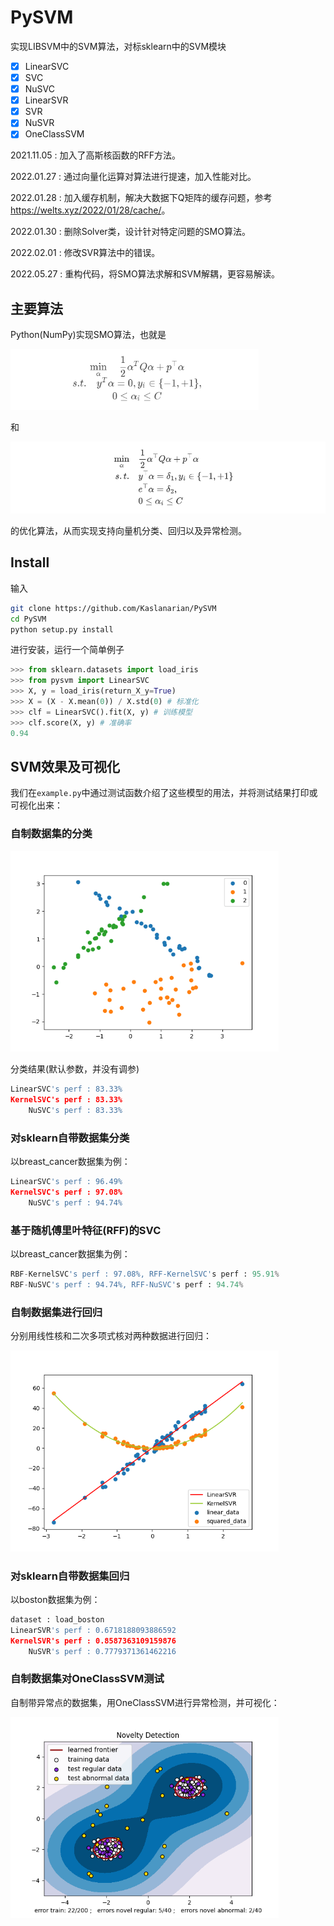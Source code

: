# PySVM

实现LIBSVM中的SVM算法，对标sklearn中的SVM模块

- [x] LinearSVC
- [x] SVC
- [x] NuSVC
- [x] LinearSVR
- [x] SVR
- [x] NuSVR
- [x] OneClassSVM

2021.11.05 : 加入了高斯核函数的RFF方法。

2022.01.27 : 通过向量化运算对算法进行提速，加入性能对比。

2022.01.28 : 加入缓存机制，解决大数据下Q矩阵的缓存问题，参考<https://welts.xyz/2022/01/28/cache/>。

2022.01.30 : 删除Solver类，设计针对特定问题的SMO算法。

2022.02.01 : 修改SVR算法中的错误。

2022.05.27 : 重构代码，将SMO算法求解和SVM解耦，更容易解读。

## 主要算法

Python(NumPy)实现SMO算法，也就是

<img src="src/formula.png" alt="opt" style="zoom:67%;" />

和

<img src="src/nu-formula.png" alt="opt2" style="zoom: 55%;" />

的优化算法，从而实现支持向量机分类、回归以及异常检测。

## Install

输入

```bash
git clone https://github.com/Kaslanarian/PySVM
cd PySVM
python setup.py install
```

进行安装，运行一个简单例子

```python
>>> from sklearn.datasets import load_iris
>>> from pysvm import LinearSVC
>>> X, y = load_iris(return_X_y=True)
>>> X = (X - X.mean(0)) / X.std(0) # 标准化
>>> clf = LinearSVC().fit(X, y) # 训练模型
>>> clf.score(X, y) # 准确率
0.94
```

## SVM效果及可视化

我们在`example.py`中通过测试函数介绍了这些模型的用法，并将测试结果打印或可视化出来：

### 自制数据集的分类

<img src="src/1.png" alt="1" style="zoom:67%;" />

分类结果(默认参数，并没有调参)

```python
LinearSVC's perf : 83.33%
KernelSVC's perf : 83.33%
    NuSVC's perf : 83.33%
```

### 对sklearn自带数据集分类

以breast_cancer数据集为例：

```python
LinearSVC's perf : 96.49%
KernelSVC's perf : 97.08%
    NuSVC's perf : 94.74%
```

### 基于随机傅里叶特征(RFF)的SVC

以breast_cancer数据集为例：

```python
RBF-KernelSVC's perf : 97.08%, RFF-KernelSVC's perf : 95.91%
RBF-NuSVC's perf : 94.74%, RFF-NuSVC's perf : 94.74%
```

### 自制数据集进行回归

分别用线性核和二次多项式核对两种数据进行回归：

<img src="src/2.png" alt="2" style="zoom:67%;" />

### 对sklearn自带数据集回归

以boston数据集为例：

```python
dataset : load_boston
LinearSVR's perf : 0.6718188093886592
KernelSVR's perf : 0.8587363109159876
    NuSVR's perf : 0.7779371361462216
```

### 自制数据集对OneClassSVM测试

自制带异常点的数据集，用OneClassSVM进行异常检测，并可视化：

<img src="src/3.png" alt="3" style="zoom:67%;" />
